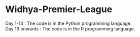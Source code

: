 # Widhya-Premier-League

Day 1-14 : The code is in the Python programming language. <br>
Day 16 onwards : The code is in the R programming language. 

